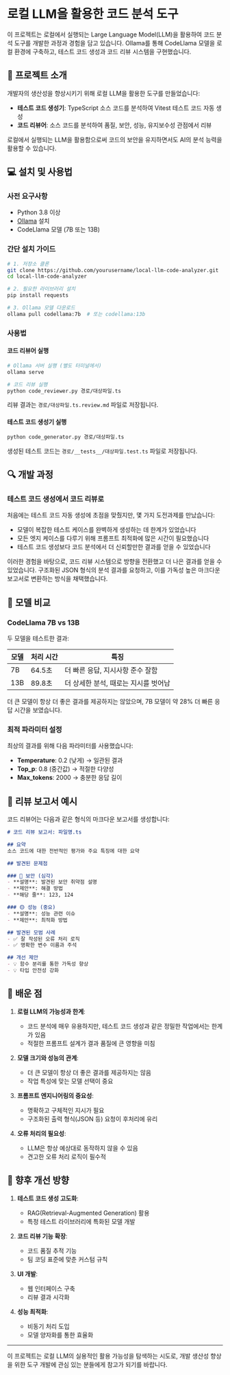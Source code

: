 # 로컬 LLM을 활용한 코드 분석 도구

이 프로젝트는 로컬에서 실행되는 Large Language Model(LLM)을 활용하여 코드 분석 도구를 개발한 과정과 경험을 담고 있습니다. Ollama를 통해 CodeLlama 모델을 로컬 환경에 구축하고, 테스트 코드 생성과 코드 리뷰 시스템을 구현했습니다.

## 🚀 프로젝트 소개

개발자의 생산성을 향상시키기 위해 로컬 LLM을 활용한 도구를 만들었습니다:

- **테스트 코드 생성기**: TypeScript 소스 코드를 분석하여 Vitest 테스트 코드 자동 생성
- **코드 리뷰어**: 소스 코드를 분석하여 품질, 보안, 성능, 유지보수성 관점에서 리뷰

로컬에서 실행되는 LLM을 활용함으로써 코드의 보안을 유지하면서도 AI의 분석 능력을 활용할 수 있습니다.

## 💻 설치 및 사용법

### 사전 요구사항

- Python 3.8 이상
- [Ollama](https://ollama.com/) 설치
- CodeLlama 모델 (7B 또는 13B)

### 간단 설치 가이드

```bash
# 1. 저장소 클론
git clone https://github.com/yourusername/local-llm-code-analyzer.git
cd local-llm-code-analyzer

# 2. 필요한 라이브러리 설치
pip install requests

# 3. Ollama 모델 다운로드
ollama pull codellama:7b  # 또는 codellama:13b
```

### 사용법

#### 코드 리뷰어 실행

```bash
# Ollama 서버 실행 (별도 터미널에서)
ollama serve

# 코드 리뷰 실행
python code_reviewer.py 경로/대상파일.ts
```

리뷰 결과는 `경로/대상파일.ts.review.md` 파일로 저장됩니다.

#### 테스트 코드 생성기 실행

```bash
python code_generator.py 경로/대상파일.ts
```

생성된 테스트 코드는 `경로/__tests__/대상파일.test.ts` 파일로 저장됩니다.

## 🔍 개발 과정

### 테스트 코드 생성에서 코드 리뷰로

처음에는 테스트 코드 자동 생성에 초점을 맞췄지만, 몇 가지 도전과제를 만났습니다:

- 모델이 복잡한 테스트 케이스를 완벽하게 생성하는 데 한계가 있었습니다
- 모든 엣지 케이스를 다루기 위해 프롬프트 최적화에 많은 시간이 필요했습니다
- 테스트 코드 생성보다 코드 분석에서 더 신뢰할만한 결과를 얻을 수 있었습니다

이러한 경험을 바탕으로, 코드 리뷰 시스템으로 방향을 전환했고 더 나은 결과를 얻을 수 있었습니다. 구조화된 JSON 형식의 분석 결과를 요청하고, 이를 가독성 높은 마크다운 보고서로 변환하는 방식을 채택했습니다.

## 🔄 모델 비교

### CodeLlama 7B vs 13B

두 모델을 테스트한 결과:

| 모델 | 처리 시간 | 특징 |
|------|-----------|------|
| 7B | 64.5초 | 더 빠른 응답, 지시사항 준수 잘함 |
| 13B | 89.8초 | 더 상세한 분석, 때로는 지시를 벗어남 |

더 큰 모델이 항상 더 좋은 결과를 제공하지는 않았으며, 7B 모델이 약 28% 더 빠른 응답 시간을 보였습니다.

### 최적 파라미터 설정

최상의 결과를 위해 다음 파라미터를 사용했습니다:

- **Temperature**: 0.2 (낮게) → 일관된 결과
- **Top_p**: 0.8 (중간값) → 적절한 다양성
- **Max_tokens**: 2000 → 충분한 응답 길이

## 📝 리뷰 보고서 예시

코드 리뷰어는 다음과 같은 형식의 마크다운 보고서를 생성합니다:

```markdown
# 코드 리뷰 보고서: 파일명.ts

## 요약
소스 코드에 대한 전반적인 평가와 주요 특징에 대한 요약

## 발견된 문제점

### 🔴 보안 (심각)
- **설명**: 발견된 보안 취약점 설명
- **제안**: 해결 방법
- **해당 줄**: 123, 124

### 🟡 성능 (중요)
- **설명**: 성능 관련 이슈
- **제안**: 최적화 방법

## 발견된 모범 사례
- ✅ 잘 작성된 오류 처리 로직
- ✅ 명확한 변수 이름과 주석

## 개선 제안
- 💡 함수 분리를 통한 가독성 향상
- 💡 타입 안전성 강화
```

## 🧠 배운 점

1. **로컬 LLM의 가능성과 한계**: 
   - 코드 분석에 매우 유용하지만, 테스트 코드 생성과 같은 정밀한 작업에서는 한계가 있음
   - 적절한 프롬프트 설계가 결과 품질에 큰 영향을 미침

2. **모델 크기와 성능의 관계**: 
   - 더 큰 모델이 항상 더 좋은 결과를 제공하지는 않음
   - 작업 특성에 맞는 모델 선택이 중요

3. **프롬프트 엔지니어링의 중요성**: 
   - 명확하고 구체적인 지시가 필요
   - 구조화된 출력 형식(JSON 등) 요청이 후처리에 유리

4. **오류 처리의 필요성**: 
   - LLM은 항상 예상대로 동작하지 않을 수 있음
   - 견고한 오류 처리 로직이 필수적

## 🚀 향후 개선 방향

1. **테스트 코드 생성 고도화**: 
   - RAG(Retrieval-Augmented Generation) 활용
   - 특정 테스트 라이브러리에 특화된 모델 개발

2. **코드 리뷰 기능 확장**: 
   - 코드 품질 추적 기능
   - 팀 코딩 표준에 맞춘 커스텀 규칙

3. **UI 개발**: 
   - 웹 인터페이스 구축
   - 리뷰 결과 시각화

4. **성능 최적화**: 
   - 비동기 처리 도입
   - 모델 양자화를 통한 효율화

---

이 프로젝트는 로컬 LLM의 실용적인 활용 가능성을 탐색하는 시도로, 개발 생산성 향상을 위한 도구 개발에 관심 있는 분들에게 참고가 되기를 바랍니다.
